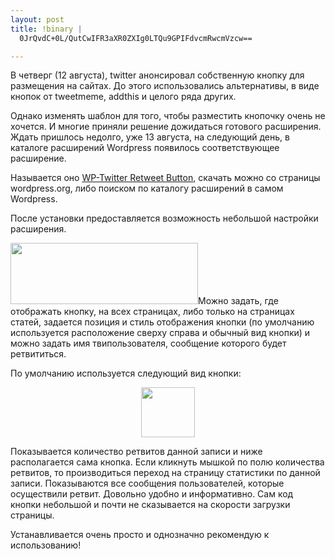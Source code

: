 ```yaml
--- 
layout: post
title: !binary |
  0JrQvdC+0L/QutCwIFR3aXR0ZXIg0LTQu9GPIFdvcmRwcmVzcw==

---
```

В четверг (12 августа), twitter анонсировал собственную кнопку для размещения на сайтах. До этого использовались альтернативы, в виде кнопок от tweetmeme, addthis и целого ряда других.

Однако изменять шаблон для того, чтобы разместить кнопочку очень не хочется. И многие приняли решение дожидаться готового расширения. Ждать пришлось недолго, уже 13 августа, на следующий день, в каталоге расширений Wordpress появилось соответствующее расширение.

<!--more-->Называется оно <a href="http://wordpress.org/extend/plugins/wp-twitter-retweet-button/">WP-Twitter Retweet Button</a>, скачать можно со страницы wordpress.org, либо поиском по каталогу расширений в самом Wordpress.

После установки предоставляется возможность небольшой настройки расширения.

<a href="http://static.juev.ru/2010/08/wp-twitter-button.png"><img class="aligncenter size-medium wp-image-1127" title="wp-twitter-button" src="http://static.juev.ru/2010/08/wp-twitter-button-300x98.png" alt="" width="300" height="98" /></a>Можно задать, где отображать кнопку, на всех страницах, либо только на страницах статей, задается позиция и стиль отображения кнопки (по умолчанию используется расположение сверху справа и обычный вид кнопки) и можно задать имя твипользователя, сообщение которого будет ретвититься.

По умолчанию используется следующий вид кнопки:
<p style="text-align: center;"><img class="aligncenter size-full wp-image-1128" title="button" src="http://static.juev.ru/2010/08/button.png" alt="" width="86" height="80" /></p>
Показывается количество ретвитов данной записи и ниже располагается сама кнопка. Если кликнуть мышкой по полю количества ретвитов, то производиться переход на страницу статистики по данной записи. Показываются все сообщения пользователей, которые осуществили ретвит. Довольно удобно и информативно.
Сам код кнопки небольшой и почти не сказывается на скорости загрузки страницы.

Устанавливается очень просто и однозначно рекомендую к использованию!
